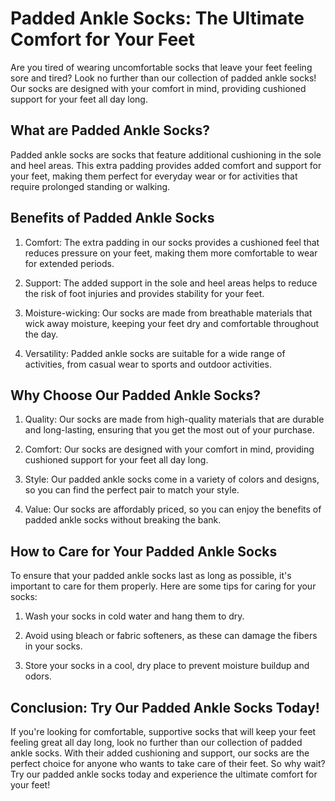 # Padded Ankle Socks: The Ultimate Comfort for Your Feet

Are you tired of wearing uncomfortable socks that leave your feet feeling sore and tired? Look no further than our collection of padded ankle socks! Our socks are designed with your comfort in mind, providing cushioned support for your feet all day long.

## What are Padded Ankle Socks?

Padded ankle socks are socks that feature additional cushioning in the sole and heel areas. This extra padding provides added comfort and support for your feet, making them perfect for everyday wear or for activities that require prolonged standing or walking.

## Benefits of Padded Ankle Socks

1. Comfort: The extra padding in our socks provides a cushioned feel that reduces pressure on your feet, making them more comfortable to wear for extended periods.

2. Support: The added support in the sole and heel areas helps to reduce the risk of foot injuries and provides stability for your feet.

3. Moisture-wicking: Our socks are made from breathable materials that wick away moisture, keeping your feet dry and comfortable throughout the day.

4. Versatility: Padded ankle socks are suitable for a wide range of activities, from casual wear to sports and outdoor activities.

## Why Choose Our Padded Ankle Socks?

1. Quality: Our socks are made from high-quality materials that are durable and long-lasting, ensuring that you get the most out of your purchase.

2. Comfort: Our socks are designed with your comfort in mind, providing cushioned support for your feet all day long.

3. Style: Our padded ankle socks come in a variety of colors and designs, so you can find the perfect pair to match your style.

4. Value: Our socks are affordably priced, so you can enjoy the benefits of padded ankle socks without breaking the bank.

## How to Care for Your Padded Ankle Socks

To ensure that your padded ankle socks last as long as possible, it's important to care for them properly. Here are some tips for caring for your socks:

1. Wash your socks in cold water and hang them to dry.

2. Avoid using bleach or fabric softeners, as these can damage the fibers in your socks.

3. Store your socks in a cool, dry place to prevent moisture buildup and odors.

## Conclusion: Try Our Padded Ankle Socks Today!

If you're looking for comfortable, supportive socks that will keep your feet feeling great all day long, look no further than our collection of padded ankle socks. With their added cushioning and support, our socks are the perfect choice for anyone who wants to take care of their feet. So why wait? Try our padded ankle socks today and experience the ultimate comfort for your feet!